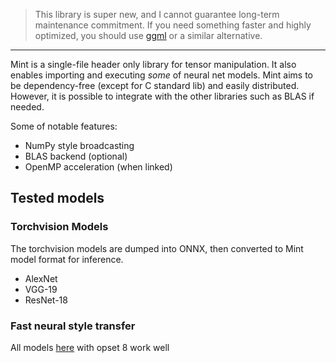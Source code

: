 > This library is super new, and I cannot guarantee long-term maintenance commitment. If you need something faster and highly optimized, you should use [ggml](https://github.com/ggerganov/ggml) or a similar alternative.

---


Mint is a single-file header only library for tensor manipulation. It also
enables importing and executing *some* of neural net models. Mint aims to be
dependency-free (except for C standard lib) and easily distributed. However,
it is possible to integrate with the other libraries such as BLAS if needed.

  Some of notable features:

- NumPy style broadcasting
- BLAS backend (optional)
- OpenMP acceleration (when linked)



## Tested models

### Torchvision Models

The torchvision models are dumped into ONNX, then converted to Mint model format for inference.

- AlexNet
- VGG-19
- ResNet-18

### Fast neural style transfer

All models [here](https://github.com/onnx/models/tree/main/validated/vision/style_transfer/fast_neural_style) with opset 8 work well
